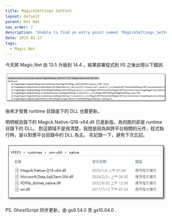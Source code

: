 ```yaml
---
title: MagickSettings SetFont
layout: default
parent: Dot Net
nav_order: 7
description: "Unable to find an entry point named 'MagickSettings_SetFont' in DLL 'Magick.Native-Q16-x64.dll'."
date: 2025-02-17
tags:
  - Magic.Net
---
```


今天將 Magic.Net 由 13.5 升級到 14.4 ，結果部署程式到 IIS 之後出現以下錯誤.

![Magic Image Error](images/magic-image-error.png)

後來才發覺 runtime 目錄底下的 DLL 也要更新。

明明根目錄下的 Magick.Native-Q16-x64.dll 已是新版，為何跑的卻是 runtime 目錄下的 DLL。
對這領域不是很清楚，我想是因為與誇平台相關的元件，程式執行時，是以對應平台目錄中的 DLL 為主。
先記錄一下，避免下次忘記。

![Magic Image Error 2](images/magic-image-error2.png)


PS. GhostScript 同步更新，由 gs9.54.0 至 gs10.04.0 .
